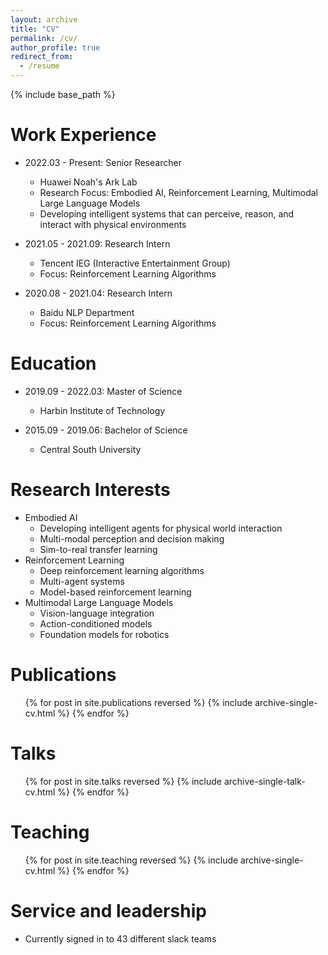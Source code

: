 ```yaml
---
layout: archive
title: "CV"
permalink: /cv/
author_profile: true
redirect_from:
  - /resume
---
```


{% include base_path %}

Work Experience
======
* 2022.03 - Present: Senior Researcher
  * Huawei Noah's Ark Lab
  * Research Focus: Embodied AI, Reinforcement Learning, Multimodal Large Language Models
  * Developing intelligent systems that can perceive, reason, and interact with physical environments

* 2021.05 - 2021.09: Research Intern
  * Tencent IEG (Interactive Entertainment Group)
  * Focus: Reinforcement Learning Algorithms

* 2020.08 - 2021.04: Research Intern
  * Baidu NLP Department
  * Focus: Reinforcement Learning Algorithms

Education
======
* 2019.09 - 2022.03: Master of Science
  * Harbin Institute of Technology

* 2015.09 - 2019.06: Bachelor of Science
  * Central South University

Research Interests
======
* Embodied AI
  * Developing intelligent agents for physical world interaction
  * Multi-modal perception and decision making
  * Sim-to-real transfer learning
* Reinforcement Learning
  * Deep reinforcement learning algorithms
  * Multi-agent systems
  * Model-based reinforcement learning
* Multimodal Large Language Models
  * Vision-language integration
  * Action-conditioned models
  * Foundation models for robotics

Publications
======
  <ul>{% for post in site.publications reversed %}
    {% include archive-single-cv.html %}
  {% endfor %}</ul>
  
Talks
======
  <ul>{% for post in site.talks reversed %}
    {% include archive-single-talk-cv.html  %}
  {% endfor %}</ul>
  
Teaching
======
  <ul>{% for post in site.teaching reversed %}
    {% include archive-single-cv.html %}
  {% endfor %}</ul>
  
Service and leadership
======
* Currently signed in to 43 different slack teams
